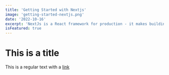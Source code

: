 ```yaml
---
title: 'Getting Started with Nextjs'
image: 'getting-started-nextjs.png'
date: '2022-10-16'
excerpt: 'NextJs is a React framework for production - it makes building fullstack React apps and sites a breeze and ships with built-in SSR'
isFeatured: true
---
```


# This is a title

This is a regular text with a [link](https://www.google.com/)
